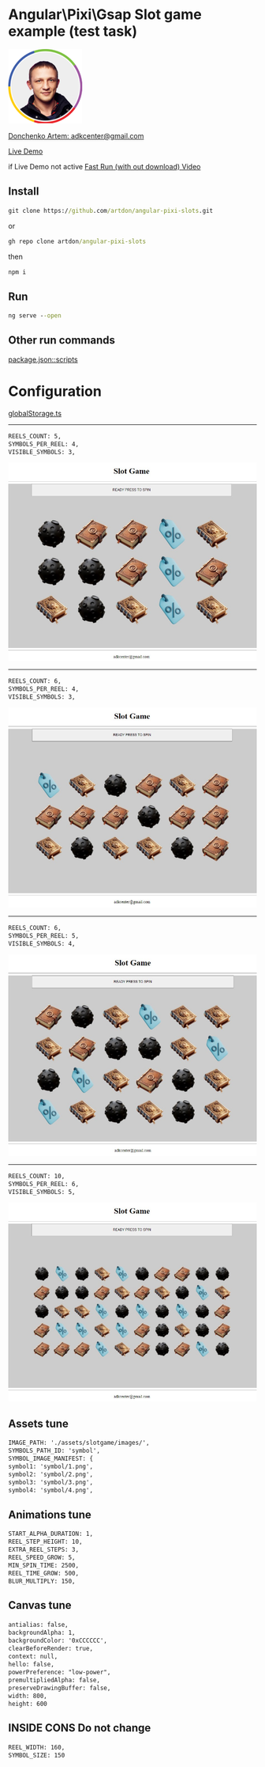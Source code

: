 # Angular\Pixi\Gsap Slot game example (test task)
![](screens/_ava.png)

[Donchenko Artem: adkcenter@gmail.com](mailto:adkcenter@gmail.com)

[Live Demo](https://fuzzy-disco-4r9vpvr66r2j9pr-4200.app.github.dev/)

 if Live Demo not active [Fast Run (with out download) Video](https://youtu.be/IFJWDr4fwUY)

## Install

```cmd
git clone https://github.com/artdon/angular-pixi-slots.git
```
or
```cmd
gh repo clone artdon/angular-pixi-slots
```
then
```cmd
npm i
```
## Run

```cmd
ng serve --open
```
## Other run commands

[package.json::scripts](package.json)

# Configuration
[globalStorage.ts](src/app/components/slotgame/servise/game/common/globalStorage.ts)

<hr>

```
REELS_COUNT: 5,
SYMBOLS_PER_REEL: 4,
VISIBLE_SYMBOLS: 3,
```

![](screens/screen1.jpg)

<hr>

```
REELS_COUNT: 6,
SYMBOLS_PER_REEL: 4,
VISIBLE_SYMBOLS: 3,
```

![](screens/screen2.jpg)

<hr>

```
REELS_COUNT: 6,
SYMBOLS_PER_REEL: 5,
VISIBLE_SYMBOLS: 4,
```

![](screens/screen3.jpg)

<hr>

```
REELS_COUNT: 10,
SYMBOLS_PER_REEL: 6,
VISIBLE_SYMBOLS: 5,
```

![](screens/screen4.jpg)

## Assets tune
```
IMAGE_PATH: './assets/slotgame/images/',
SYMBOLS_PATH_ID: 'symbol',
SYMBOL_IMAGE_MANIFEST: {
symbol1: 'symbol/1.png',
symbol2: 'symbol/2.png',
symbol3: 'symbol/3.png',
symbol4: 'symbol/4.png',
```

## Animations tune
```
START_ALPHA_DURATION: 1,
REEL_STEP_HEIGHT: 10,
EXTRA_REEL_STEPS: 3,
REEL_SPEED_GROW: 5,
MIN_SPIN_TIME: 2500,
REEL_TIME_GROW: 500,
BLUR_MULTIPLY: 150,
```

## Canvas tune
```
antialias: false,
backgroundAlpha: 1,
backgroundColor: '0xCCCCCC',
clearBeforeRender: true,
context: null,
hello: false,
powerPreference: "low-power",
premultipliedAlpha: false,
preserveDrawingBuffer: false,
width: 800,
height: 600
```

## INSIDE CONS Do not change
```
REEL_WIDTH: 160,
SYMBOL_SIZE: 150
```
